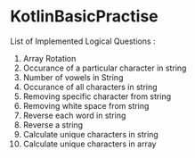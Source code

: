 # KotlinBasicPractise
List of Implemented Logical Questions : 

1) Array Rotation
2) Occurance of a particular character in string
3) Number of vowels in String
4) Occurance of all characters in string
5) Removing specific character from string
6) Removing white space from string
7) Reverse each word in string
8) Reverse a string
9) Calculate unique characters in string
10) Calculate unique characters in array
